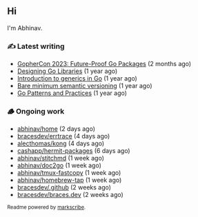 ## Hi

I'm Abhinav.

### ✍️ Latest writing


- [GopherCon 2023: Future-Proof Go Packages](https://abhinavg.net/2023/09/27/future-proof-packages/) (2 months ago)
- [Designing Go Libraries](https://abhinavg.net/2022/12/06/designing-go-libraries/) (1 year ago)
- [Introduction to generics in Go](https://abhinavg.net/2022/11/23/generics-intro/) (1 year ago)
- [Bare minimum semantic versioning](https://abhinavg.net/2022/11/07/semver/) (1 year ago)
- [Go Patterns and Practices](https://abhinavg.net/2022/09/19/go-patterns-and-practices-talk/) (1 year ago)

### 🪵 Ongoing work


- [abhinav/home](https://github.com/abhinav/home) (2 days ago)
- [bracesdev/errtrace](https://github.com/bracesdev/errtrace) (4 days ago)
- [alecthomas/kong](https://github.com/alecthomas/kong) (4 days ago)
- [cashapp/hermit-packages](https://github.com/cashapp/hermit-packages) (6 days ago)
- [abhinav/stitchmd](https://github.com/abhinav/stitchmd) (1 week ago)
- [abhinav/doc2go](https://github.com/abhinav/doc2go) (1 week ago)
- [abhinav/tmux-fastcopy](https://github.com/abhinav/tmux-fastcopy) (1 week ago)
- [abhinav/homebrew-tap](https://github.com/abhinav/homebrew-tap) (1 week ago)
- [bracesdev/.github](https://github.com/bracesdev/.github) (2 weeks ago)
- [bracesdev/braces.dev](https://github.com/bracesdev/braces.dev) (2 weeks ago)

<sub>Readme powered by [markscribe](https://github.com/muesli/markscribe).</sub>
